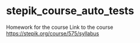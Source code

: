 # stepik_course_auto_tests
Homework for the course
Link to the course https://stepik.org/course/575/syllabus
